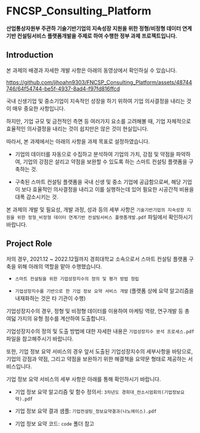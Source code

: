 # FNCSP_Consulting_Platform

**산업통상자원부 주관하 기술기반기업의 지속성장 지원을 위한 정형/비정형 데이터 연계기반 컨설팅서비스 플랫폼개발을 주제로 하여 수행한 정부 과제 프로젝트입니다.**


## Introduction

본 과제의 배경과 자세한 개발 사항은 아래의 동영상에서 확인하실 수 있습니다.


https://github.com/jihoahn9303/FNCSP_Consulting_Platform/assets/48744746/64f54744-be5f-4937-8ad4-f97fd816ffcd


국내 신생기업 및 중소기업이 지속적인 성장을 하기 위하여 기업 의사결정을 내리는 것이 매우 중요한 사항입니다.

하지만, 기업 규모 및 금전적인 측면 등 여러가지 요소를 고려해볼 때, 기업 자체적으로 효율적인 의사결정을 내리는 것이 쉽지만은 않은 것이 현실입니다.

따라서, 본 과제에서는 아래의 사항을 과제 목표로 설정하였습니다.

  * 기업의 데이터를 자동으로 수집하고 분석하여 기업의 가치, 강점 및 약점을 파악하여, 기업의 강점은 살리고 약점을 보완할 수 있도록 하는 스마트 컨설팅 플랫폼을 구축하는 것.

  * 구축된 스마트 컨설팅 플랫폼을 국내 신생 및 중소 기업에 공급함으로써, 해당 기업이 보다 효율적인 의사결정을 내리고 이를 실행하는데 있어 필요한 시공간적 비용을 대폭 감소시키는 것.

본 과제의 개발 및 필요성, 개발 과정, 성과 등의 세부 사항은 `기술기반기업의 지속성장 지원을 위한 정형_비정형 데이터 연계기반 컨설팅서비스 플랫폼개발.pdf` 파일에서 확인하시기 바랍니다.


## Project Role

저의 경우, 2021.12 ~ 2022.12월까지 경희대학교 소속으로서 스마트 컨설팅 플랫폼 구축을 위해 아래의 역할을 맡아 수행했습니다.

  * `스마트 컨설팅을 위한 기업성장지수의 정의 및 평가 방법 정립`

  * `기업성장지수를 기반으로 한 기업 정보 요약 서비스 개발` (플랫폼 상에 요약 알고리즘을 내재화하는 것은 타 기관이 수행)

기업성장지수의 경우, 정형 및 비정형 데이터를 이용하여 마케팅 역량, 연구개발 등 총 여덟 가지의 유형 점수를 계산하여 도출합니다.

기업성장지수의 정의 및 도출 방법에 대한 자세한 내용은 `기업성장지수 분석 프로세스.pdf` 파일을 참고해주시기 바랍니다.

또한, 기업 정보 요약 서비스의 경우 앞서 도출된 기업성장지수의 세부사항을 바탕으로, 기업의 강점과 약점, 그리고 약점을 보완하기 위한 해결책을 요약문 형태로 제공하는 서비스입니다.

기업 정보 요약 서비스의 세부 사항은 아래를 통해 확인하시기 바랍니다.

  * 기업 정보 요약 알고리즘 및 함수 정의서: `3차년도 경희대_컨소시엄회의(기업정보요약).pdf`

  * 기업 정보 요약 결과 샘플: `기업컨설팅_정보요약결과(나노에이스).pdf`
  
  * 기업 정보 요약 코드: `code` 폴더 참고






